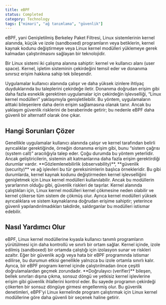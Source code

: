 ```yaml
---
title: eBPF
status: Completed
category: Technology
tags: ["mimari", "ağ tanımlama", "güvenlik"]
---
```


eBPF, yani Genişletilmiş Berkeley Paket Filtresi, Linux sistemlerinin kernel alanında, küçük ve izole (sandboxed) programların veya betiklerin, kernel kaynak kodunu değiştirmeye veya Linux kernel modülleri yüklemeye gerek kalmadan çalıştırılmasını sağlayan bir teknolojidir.

Bir Linux sistemi iki çalışma alanına sahiptir: kernel ve kullanıcı alanı (user space). Kernel, işletim sisteminin çekirdeğini temsil eder ve donanıma sınırsız erişim hakkına sahip tek bileşendir.

Uygulamalar kullanıcı alanında çalışır ve daha yüksek izinlere ihtiyaç duyduklarında bu taleplerini çekirdeğe iletir. Donanıma doğrudan erişim gibi daha fazla esneklik gerektiren uygulamalar için çekirdeğin işlevselliği, “Linux kernel modülleri” yaklaşımıyla genişletilebilir. Bu yöntem, uygulamaların alttaki bileşenlere daha derin erişim sağlamasına olanak tanır. Ancak bu yaklaşım güvenlik risklerini de beraberinde getirir; bu nedenle eBPF daha güvenli bir alternatif olarak öne çıkar.

## Hangi Sorunları Çözer
Genellikle uygulamalar kullanıcı alanında çalışır ve kernel tarafından belirli ayrıcalıklar gerektiğinde, örneğin donanıma erişim gibi, bunu “sistem çağrısı (system call)” aracılığıyla talep eder. Çoğu durumda bu yöntem yeterlidir. Ancak geliştiricilerin, sistemin alt katmanlarına daha fazla erişim gerektirdiği durumlar vardır. \*\*Gözlemlenebilirlik (observability)\*\*, \*\*güvenlik (security)\*\* ve ağ işlevleri bu tür gereksinimlerin başlıca örnekleridir.
Bu gibi durumlarda, kernel kaynak kodunu değiştirmeden kernel işlevselliğini genişletmek için Linux kernel modülleri kullanılabilir. Ancak bu modüllerin yararlarının olduğu gibi, güvenlik riskleri de taşırlar. Kernel alanında çalıştıkları için, Linux kernel modülleri kernel çökmesine neden olabilir ve kernel çökerse tüm sistem de çökmüş olur. Ayrıca kernel modülleri yüksek ayrıcalıklara ve sistem kaynaklarına doğrudan erişime sahiptir; yeterince güvenli yapılandırılmadıkları takdirde, saldırganlar bu modülleri istismar edebilir.

## Nasıl Yardımcı Olur
eBPF, Linux kernel modüllerine kıyasla kullanıcı tanımlı programların yürütülmesi için daha kontrollü ve sınırlı bir ortam sağlar. Kernel içinde, izole edilmiş (sandboxed) bir ortamda çalıştığı için izolasyon sunar ve riskleri azaltır. Eğer bir güvenlik açığı veya hata bir eBPF programında istismar edilirse, bu durumun etkisi genellikle yalnızca bu izole ortamla sınırlı kalır. Ayrıca, bir eBPF programı kernel içinde çalıştırılmadan önce çeşitli doğrulamalardan geçmek zorundadır. \*\*Doğrulayıcı (verifier)\*\* bileşen, bellek sınırları dışına çıkma, sonsuz döngü ve yetkisiz kernel işlevlerine erişim gibi güvenlik ihlallerini kontrol eder. Bu sayede programın çekirdeği çökerten bir sonsuz döngüye girmesi engellenmiş olur. Bu güvenlik denetimleri, eBPF’yi Linux kernelinde program çalıştırmak için Linux kernel modüllerine göre daha güvenli bir seçenek haline getirir.